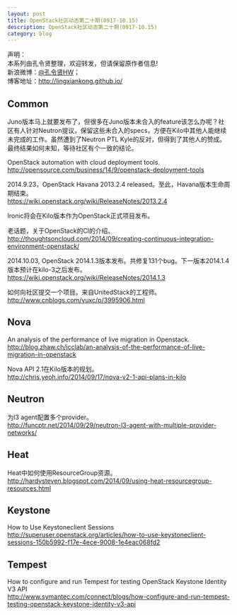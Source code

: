 ```yaml
---
layout: post
title: OpenStack社区动态第二十期(0917-10.15)
description: OpenStack社区动态第二十期(0917-10.15)
category: blog
---
```


声明：  
本系列由孔令贤整理，欢迎转发，但请保留原作者信息!  
新浪微博：[@孔令贤HW](http://weibo.com/lingxiankong)；  
博客地址：<http://lingxiankong.github.io/>

## Common
Juno版本马上就要发布了，但很多在Juno版本未合入的feature该怎么办呢？社区有人针对Neutron提议，保留这些未合入的specs，方便在Kilo中其他人能继续未完成的工作。虽然遭到了Neutron PTL Kyle的反对，但得到了其他人的赞成。最终结果如何未知，等待社区有个一致的结论。

OpenStack automation with cloud deployment tools.  
<http://opensource.com/business/14/9/openstack-deployment-tools>

2014.9.23，OpenStack Havana 2013.2.4 released。至此，Havana版本生命周期结束。  
<https://wiki.openstack.org/wiki/ReleaseNotes/2013.2.4>

Ironic将会在Kilo版本作为OpenStack正式项目发布。

老话题，关于OpenStack的CI的介绍。  
<http://thoughtsoncloud.com/2014/09/creating-continuous-integration-environment-openstack/>

2014.10.03, OpenStack 2014.1.3版本发布。共修复131个bug。下一版本2014.1.4版本预计在kilo-3之后发布。  
<https://wiki.openstack.org/wiki/ReleaseNotes/2014.1.3>

如何向社区提交一个项目。来自UnitedStack的工程师。  
<http://www.cnblogs.com/yuxc/p/3995906.html>

## Nova 
An analysis of the performance of live migration in Openstack.  
<http://blog.zhaw.ch/icclab/an-analysis-of-the-performance-of-live-migration-in-openstack>

Nova API 2.1在Kilo版本的规划。  
<http://chris.yeoh.info/2014/09/17/nova-v2-1-api-plans-in-kilo> 

## Neutron
为l3 agent配置多个provider。  
<http://funcptr.net/2014/09/29/neutron-l3-agent-with-multiple-provider-networks/>

## Heat
Heat中如何使用ResourceGroup资源。  
<http://hardysteven.blogspot.com/2014/09/using-heat-resourcegroup-resources.html> 

## Keystone
How to Use Keystoneclient Sessions  
<http://superuser.openstack.org/articles/how-to-use-keystoneclient-sessions-150b5992-f17e-4ece-9008-1e4eac068fd2>

## Tempest
How to configure and run Tempest for testing OpenStack Keystone Identity V3 API  
<http://www.symantec.com/connect/blogs/how-configure-and-run-tempest-testing-openstack-keystone-identity-v3-api>